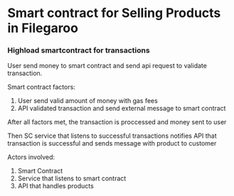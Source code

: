 # Smart contract for Selling Products in Filegaroo

### Highload smartcontract for transactions

User send money to smart contract and send api request to validate transaction.

Smart contract factors:
1. User send valid amount of money with gas fees
2. API validated transaction and send external message to smart contract

After all factors met, the transaction is proccessed and money sent to user

Then SC service that listens to successful transactions notifies API that transaction is successful and sends message with product to customer



Actors involved:
1. Smart Contract
2. Service that listens to smart contract
3. API that handles products
